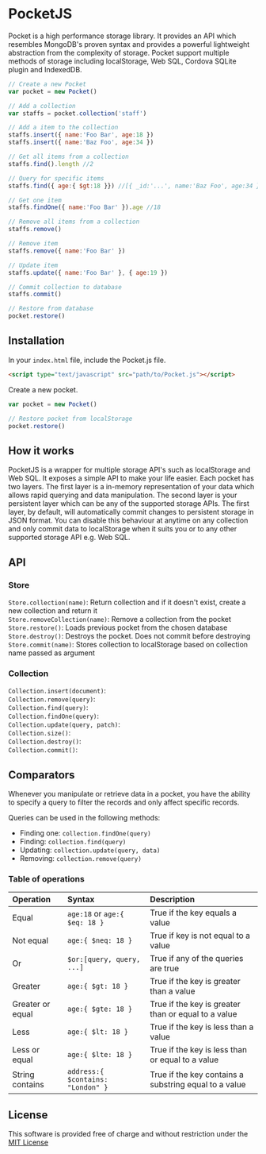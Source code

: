# PocketJS
Pocket is a high performance storage library. It provides an API which resembles MongoDB's proven syntax and provides a 
powerful lightweight abstraction from the complexity of storage. Pocket support multiple methods of storage including
localStorage, Web SQL, Cordova SQLite plugin and IndexedDB.

```js
// Create a new Pocket
var pocket = new Pocket()

// Add a collection
var staffs = pocket.collection('staff')

// Add a item to the collection
staffs.insert({ name:'Foo Bar', age:18 })
staffs.insert({ name:'Baz Foo', age:34 })

// Get all items from a collection
staffs.find().length //2

// Query for specific items
staffs.find({ age:{ $gt:18 }}) //[{ _id:'...', name:'Baz Foo', age:34 }]

// Get one item
staffs.findOne({ name:'Foo Bar' }).age //18

// Remove all items from a collection
staffs.remove()

// Remove item
staffs.remove({ name:'Foo Bar' })

// Update item
staffs.update({ name:'Foo Bar' }, { age:19 })

// Commit collection to database
staffs.commit()

// Restore from database
pocket.restore()
```

## Installation

In your `index.html` file, include the Pocket.js file.
```html
<script type="text/javascript" src="path/to/Pocket.js"></script>
```

Create a new pocket.
```js
var pocket = new Pocket()

// Restore pocket from localStorage
pocket.restore()
```

## How it works
PocketJS is a wrapper for multiple storage API's such as localStorage and Web SQL. It exposes a simple API to make your life easier. Each pocket has two layers. The first layer is a in-memory representation of your data which allows rapid querying and data manipulation. The second layer is your persistent layer which can be any of the supported storage APIs. The first layer, by default, will automatically commit changes to persistent storage in JSON format. You can disable this behaviour at anytime on any collection and only commit data to localStorage when it suits you or
to any other supported storage API e.g. Web SQL. 

## API

### Store
`Store.collection(name)`:  Return collection and if it doesn't exist, create a new collection and return it  
`Store.removeCollection(name)`: Remove a collection from the pocket  
`Store.restore()`: Loads previous pocket from the chosen database  
`Store.destroy()`: Destroys the pocket. Does not commit before destroying  
`Store.commit(name)`: Stores collection to localStorage based on collection name passed as argument  

### Collection
`Collection.insert(document)`:  
`Collection.remove(query)`:  
`Collection.find(query)`:  
`Collection.findOne(query)`:  
`Collection.update(query, patch)`:  
`Collection.size()`:  
`Collection.destroy()`:  
`Collection.commit()`:  


## Comparators

Whenever you manipulate or retrieve data in a pocket, you have the ability to specify a query to filter the records and only affect
specific records.

Queries can be used in the following methods:
* Finding one: `collection.findOne(query)`
* Finding: `collection.find(query)`
* Updating: `collection.update(query, data)`
* Removing: `collection.remove(query)`

### Table of operations
| Operation         | Syntax                            | Description                                           |
| :---------------- | :-------------------------------- | :---------------------------------------------------- |
| Equal             | `age:18` or `age:{ $eq: 18 }`     | True if the key equals a value                        |
| Not equal         | `age:{ $neq: 18 }`                | True if key is not equal to a value                   |
| Or                | `$or:[query, query, ...]`         | True if any of the queries are true                   |
| Greater           | `age:{ $gt: 18 }`                 | True if the key is greater than a value               |
| Greater or equal  | `age:{ $gte: 18 }`                | True if the key is greater than or equal to a value   |
| Less              | `age:{ $lt: 18 }`                 | True if the key is less than a value                  |
| Less or equal     | `age:{ $lte: 18 }`                | True if the key is less than or equal to a value      |
| String contains   | `address:{ $contains: "London" }` | True if the key contains a substring equal to a value |

## License
This software is provided free of charge and without restriction under the [MIT License](LICENSE)
